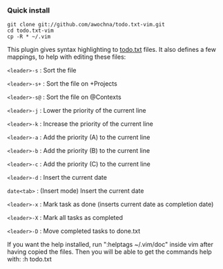 ### Quick install

    git clone git://github.com/awochna/todo.txt-vim.git
    cd todo.txt-vim
    cp -R * ~/.vim


This plugin gives syntax highlighting to [todo.txt](http://todotxt.com/) files. It also defines a few mappings, to help with editing these files:

`<leader>-s` : Sort the file

`<leader>-s+` : Sort the file on +Projects

`<leader>-s@` : Sort the file on @Contexts

`<leader>-j` : Lower the priority of the current line

`<leader>-k` : Increase the priority of the current line

`<leader>-a` : Add the priority (A) to the current line

`<leader>-b` : Add the priority (B) to the current line

`<leader>-c` : Add the priority (C) to the current line

`<leader>-d` : Insert the current date

`date<tab>`  : (Insert mode) Insert the current date

`<leader>-x` : Mark task as done (inserts current date as completion date)

`<leader>-X` : Mark all tasks as completed

`<leader>-D` : Move completed tasks to done.txt

If you want the help installed, run ":helptags ~/.vim/doc" inside vim after having copied the files.
Then you will be able to get the commands help with: :h todo.txt
